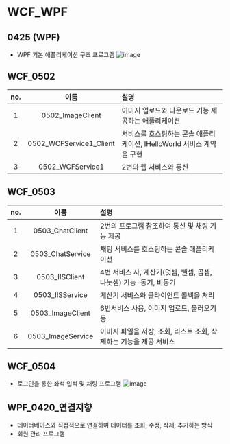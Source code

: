 # WCF_WPF

## 0425 (WPF)
- WPF 기본 애플리케이션 구조 프로그램
![image](https://github.com/jh226/BIT-Academy/assets/136438531/ec1dc1f7-c32e-4723-8881-d96cff318823)

## WCF_0502
|no.|이름|설명|
|:---:|:---:|:---|
|1|0502_ImageClient|이미지 업로드와 다운로드 기능 제공하는 애플리케이션|
|2|0502_WCFService1_Client|서비스를 호스팅하는 콘솔 애플리케이션, IHelloWorld 서비스 계약을 구현|
|3|0502_WCFService1|2번의 웹 서비스와 통신|

## WCF_0503
|no.|이름|설명|
|:---:|:---:|:---|
|1|0503_ChatClient|2번의 프로그램 참조하여 통신 및 채팅 기능 제공|
|2|0503_ChatService|채팅 서비스를 호스팅하는 콘솔 애플리케이션|
|3|0503_IISClient|4번 서비스 사, 계산기(덧셈, 뺼셈, 곱셈, 나눗셈) 기능-동기, 비동기|
|4|0503_IISService|계산기 서비스와 클라이언트 콜백을 처리|
|5|0503_ImageClient|6번서비스 사용, 이미지 업로드, 불러오기 등|
|6|0503_ImageService|이미지 파일을 저장, 조회, 리스트 조회, 삭제하는 기능을 제공 서비스|

## WCF_0504
- 로그인을 통한 좌석 입석 및 채팅 프로그램
![image](https://github.com/jh226/BIT-Academy/assets/136438531/2d59a632-905f-4d04-9de9-4a956ad13bc0)

## WPF_0420_연결지향
-  데이터베이스와 직접적으로 연결하여 데이터를 조회, 수정, 삭제, 추가하는 방식
-  회원 관리 프로그램
